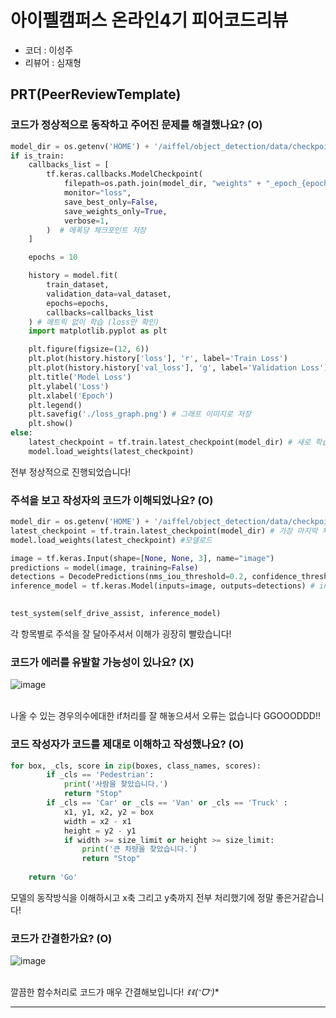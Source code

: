 # 아이펠캠퍼스 온라인4기 피어코드리뷰

- 코더 : 이성주
- 리뷰어 : 심재형

PRT(PeerReviewTemplate)
----------------------------------------------

### 코드가 정상적으로 동작하고 주어진 문제를 해결했나요? (O)
```python
model_dir = os.getenv('HOME') + '/aiffel/object_detection/data/checkpoints_train/'
if is_train:
    callbacks_list = [
        tf.keras.callbacks.ModelCheckpoint( 
            filepath=os.path.join(model_dir, "weights" + "_epoch_{epoch}"),
            monitor="loss",
            save_best_only=False,
            save_weights_only=True,
            verbose=1,
        )  # 에폭당 체크포인트 저장
    ]

    epochs = 10

    history = model.fit(
        train_dataset,
        validation_data=val_dataset,
        epochs=epochs,
        callbacks=callbacks_list
    ) # 메트릭 없이 학습 (loss만 확인)
    import matplotlib.pyplot as plt

    plt.figure(figsize=(12, 6))
    plt.plot(history.history['loss'], 'r', label='Train Loss')
    plt.plot(history.history['val_loss'], 'g', label='Validation Loss')
    plt.title('Model Loss')
    plt.ylabel('Loss')
    plt.xlabel('Epoch')
    plt.legend()
    plt.savefig('./loss_graph.png') # 그래프 이미지로 저장
    plt.show()
else:
    latest_checkpoint = tf.train.latest_checkpoint(model_dir) # 새로 학습한 모델의 마지막 epoch의 체크포인트 가져옴
    model.load_weights(latest_checkpoint)
```
전부 정상적으로 진행되었습니다!
### 주석을 보고 작성자의 코드가 이해되었나요? (O)
```python
model_dir = os.getenv('HOME') + '/aiffel/object_detection/data/checkpoints/' # 기존 제공한 모델 path
latest_checkpoint = tf.train.latest_checkpoint(model_dir) # 가장 마지막 체크포인트 
model.load_weights(latest_checkpoint) #모델로드

image = tf.keras.Input(shape=[None, None, 3], name="image") 
predictions = model(image, training=False)
detections = DecodePredictions(nms_iou_threshold=0.2, confidence_threshold=0.42)(image, predictions) # nms_th = 0.2, cinf_th = 0.42
inference_model = tf.keras.Model(inputs=image, outputs=detections) # inference 모델 생성

        
test_system(self_drive_assist, inference_model)
```
각 항목별로 주석을 잘 달아주셔서 이해가 굉장히 빨랐습니다!

### 코드가 에러를 유발할 가능성이 있나요? (X)
![image](https://github.com/traumasj201/aiffel_report/assets/65104209/00754eec-3591-4f23-bf88-aede92abaf20)

<br>나올 수 있는 경우의수에대한 if처리를 잘 해놓으셔서 오류는 없습니다 GGOOODDD!!
### 코드 작성자가 코드를 제대로 이해하고 작성했나요? (O)
```python
for box, _cls, score in zip(boxes, class_names, scores):
        if _cls == 'Pedestrian': 
            print('사람을 찾았습니다.')
            return "Stop"
        if _cls == 'Car' or _cls == 'Van' or _cls == 'Truck' :
            x1, y1, x2, y2 = box
            width = x2 - x1
            height = y2 - y1
            if width >= size_limit or height >= size_limit:
                print('큰 차량을 찾았습니다.')
                return "Stop"
    
    return 'Go'
```
모델의 동작방식을 이해하시고 x축 그리고 y축까지 전부 처리했기에 정말 좋은거같습니다!

### 코드가 간결한가요? (O)
![image](https://github.com/traumasj201/aiffel_report/assets/65104209/6a1f7012-17be-44bd-9780-da7a6ce65f59)

<br> 깔끔한 함수처리로 코드가 매우 간결해보입니다! **ꉂꉂ(ᵔᗜᵔ*)**

----------------------------------------------
